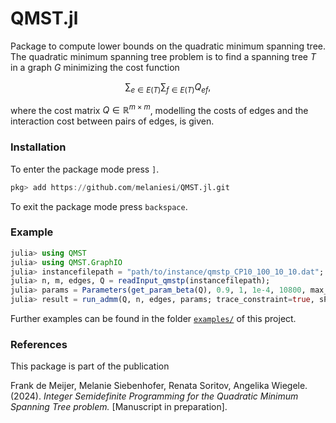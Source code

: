 # QMST.jl
Package to compute lower bounds on the quadratic minimum spanning tree.
The quadratic minimum spanning tree problem is to find a spanning tree $T$ in a graph $G$ minimizing the cost function
```math
\sum_{e \in E(T)} \sum_{f \in E(T)} Q_{ef},
```
where the cost matrix $Q \in \mathbb{R}^{m \times m}$, modelling the costs of edges and the interaction cost between pairs of edges, is given.


### Installation
To enter the package mode press ```]```.
```julia
pkg> add https://github.com/melaniesi/QMST.jl.git
```
To exit the package mode press ```backspace```.

### Example
```julia
julia> using QMST
julia> using QMST.GraphIO
julia> instancefilepath = "path/to/instance/qmstp_CP10_100_10_10.dat"; # set path instance
julia> n, m, edges, Q = readInput_qmstp(instancefilepath);
julia> params = Parameters(get_param_beta(Q), 0.9, 1, 1e-4, 10800, max_newRLTcuts=m, min_newRLTcuts=10, epsilon_cutviolations=1e-3);
julia> result = run_admm(Q, n, edges, params; trace_constraint=true, sPRSM=true, frequ_output=30);
```

Further examples can be found in the folder [`examples/`](examples/) of this project.

### References
This package is part of the publication

Frank de Meijer, Melanie Siebenhofer, Renata Soritov, Angelika Wiegele. (2024). _Integer Semidefinite Programming for the Quadratic Minimum Spanning Tree problem._ [Manuscript in preparation].